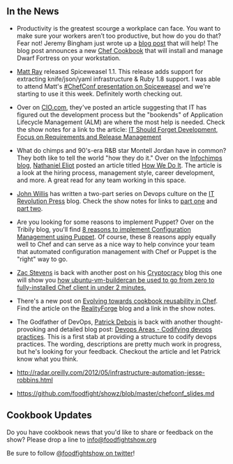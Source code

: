 ## In the News

* Productivity is the greatest scourge a workplace can face. You want to make sure your workers aren’t too productive, but how do you do that?  Fear not!  Jeremy Bingham just wrote up a [blog post](http://time.to.pullthepl.ug/blog/2012/5/21/a-chef-cookbook-for-dwarf-fortress/) that will help!  The blog post announces a new [Chef Cookbook](https://github.com/ctdk/dwarf_fortress) that will install and manage Dwarf Fortress on your workstation.

* [Matt Ray](http://twitter.com/mattray) released Spiceweasel 1.1.  This release adds support for extracting knife/json/yaml infrastructure & Ruby 1.8 support.  I was able to attend Matt's [#ChefConf presentation on Spiceweasel](http://www.slideshare.net/mattray/chefconf-2012-spiceweasel) and we're starting to use it this week.  Definitely worth checking out.

* Over on [CIO.com](http://www.cio.com/), they've posted an article suggesting that IT has figured out the development process but the "bookends" of Application Lifecycle Management (ALM) are where the most help is needed.  Check the show notes for a link to the article: [IT Should Forget Development, Focus on Requirements and Release Management](http://www.cio.com/article/706656/IT_Should_Forget_Development_Focus_on_Requirements_and_Release_Management)

* What do chimps and 90's-era R&B star Montell Jordan have in common?  They both like to tell the world "how they do it."  Over on the [Infochimps blog](http://blog.infochimps.com), [Nathaniel Eliot](http://twitter.com/temujin9) posted an article titled [How We Do It](http://blog.infochimps.com/2012/05/18/how-we-do-it/).  The article is a look at the hiring process, management style, career development, and more.  A great read for any team working in this space.

* [John Willis](http://twitter.com/botchagalupe) has written a two-part series on Devops culture on the [IT Revolution Press](http://itrevolution.com/) blog.  Check the show notes for links to [part one](http://itrevolution.com/devops-culture-part-1/) and [part two](http://itrevolution.com/devops-culture-part-2/).

* Are you looking for some reasons to implement Puppet?  Over on the Tribily  blog, you'll find [8 reasons to implement Configuration Management using Puppet](http://tribily.com/blog/2011/12/07/8-reasons-implement-configuration-management-using-puppet).  Of course, these 8 reasons apply equally well to Chef and can serve as a nice way to help convince your team that automated configuration management with Chef or Puppet is the "right" way to go.

* [Zac Stevens](http://twitter.com/zts) is back with another post on his [Cryptocracy](http://www.cryptocracy.com) blog this one will show you [how ubuntu-vm-buildercan be used to go from zero to fully-installed Chef client in under 2 minutes.](http://www.cryptocracy.com/blog/2012/05/12/bootstrapping-chef/) 

* There's a new post on [Evolving towards cookbook reusability in Chef](http://realityforge.org/code/2012/05/12/evolving-towards-cookbook-reusability-in-chef.html).  Find the article on the [RealityForge](http://realityforge.org/) blog and a link in the show notes.
  
* The Godfather of DevOps, [Patrick Debois](http://twitter.com/patrickdebois) is back with another thought-provoking and detailed blog post:  [Devops Areas - Codifying devops practices](http://jedi.be/blog/2012/05/12/codifying-devops-area-practices/).  This is a first stab at providing a structure to codify devops practices.  The wording, descriptions are pretty much work in progress, but he's looking for your feedback.  Checkout the article and let Patrick know what you think.

* http://radar.oreilly.com/2012/05/infrastructure-automation-jesse-robbins.html

* https://github.com/foodfight/showz/blob/master/chefconf_slides.md

## Cookbook Updates


Do you have cookbook news that you'd like to share or feedback on the show?  Please drop a line to info@foodfightshow.org

Be sure to follow [@foodfightshow on twitter](http://twitter.com/foodfightshow)!
